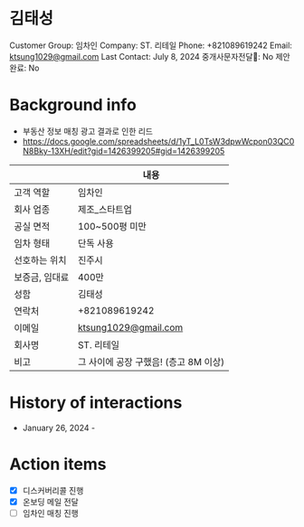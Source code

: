 # 김태성

Customer Group: 임차인
Company: ST. 리테일
Phone: +821089619242
Email: ktsung1029@gmail.com
Last Contact: July 8, 2024
중개사문자전달📩: No
제안 완료: No

# Background info

- 부동산 정보 매칭 광고 결과로 인한 리드
- https://docs.google.com/spreadsheets/d/1yT_L0TsW3dpwWcpon03QC0N8Bky-13XH/edit?gid=1426399205#gid=1426399205

|  | 내용 |
| --- | --- |
| 고객 역할 | 임차인 |
| 회사 업종 | 제조_스타트업 |
| 공실 면적 | 100~500평 미만 |
| 임차 형태 | 단독 사용 |
| 선호하는 위치 | 진주시 |
| 보증금, 임대료 | 400만 |
| 성함 | 김태성 |
| 연락처 | +821089619242 |
| 이메일 | [ktsung1029@gmail.com](mailto:ktsung1029@gmail.com) |
| 회사명 | ST. 리테일 |
| 비고 | 그 사이에 공장 구했음! (층고 8M 이상) |

# History of interactions

- January 26, 2024 -

# Action items

- [x]  디스커버리콜 진행
- [x]  온보딩 메일 전달
- [ ]  임차인 매칭 진행